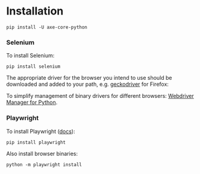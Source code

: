 # Installation

```console
pip install -U axe-core-python
```

### Selenium

To install Selenium:

```console
pip install selenium
```

The appropriate driver for the browser you intend to use should be 
downloaded and added to your path, 
e.g. [geckodriver](https://github.com/mozilla/geckodriver/releases) for Firefox:

To simplify management of binary drivers for different browsers: 
[Webdriver Manager for Python](https://github.com/SergeyPirogov/webdriver_manager).

### Playwright

To install Playwright ([docs](https://playwright.bootcss.com/python/docs/installation)):

```console
pip install playwright
```

Also install browser binaries:

```console
python -m playwright install
```
